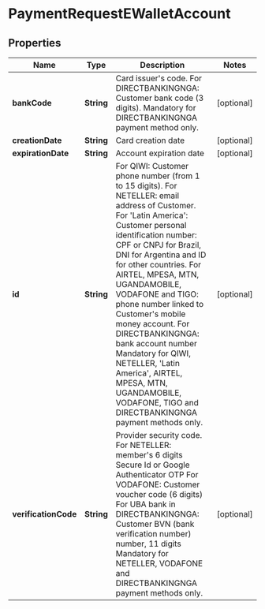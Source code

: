 
# PaymentRequestEWalletAccount

## Properties
Name | Type | Description | Notes
------------ | ------------- | ------------- | -------------
**bankCode** | **String** | Card issuer&#39;s code. For DIRECTBANKINGNGA: Customer bank code (3 digits). Mandatory for DIRECTBANKINGNGA payment method only. |  [optional]
**creationDate** | **String** | Card creation date |  [optional]
**expirationDate** | **String** | Account expiration date |  [optional]
**id** | **String** | For QIWI: Customer phone number (from 1 to 15 digits). For NETELLER: email address of Customer. For &#39;Latin America&#39;: Customer personal identification number: CPF or CNPJ for Brazil, DNI for Argentina and ID for other countries. For AIRTEL, MPESA, MTN, UGANDAMOBILE, VODAFONE and TIGO: phone number linked to Customer&#39;s mobile money account. For DIRECTBANKINGNGA: bank account number Mandatory for QIWI, NETELLER, &#39;Latin America&#39;, AIRTEL, MPESA, MTN, UGANDAMOBILE, VODAFONE, TIGO and DIRECTBANKINGNGA payment methods only. |  [optional]
**verificationCode** | **String** | Provider security code. For NETELLER: member&#39;s 6 digits Secure Id or Google Authenticator OTP For VODAFONE: Customer voucher code (6 digits) For UBA bank in DIRECTBANKINGNGA: Customer BVN (bank verification number) number, 11 digits Mandatory for NETELLER, VODAFONE and DIRECTBANKINGNGA payment methods only. |  [optional]



